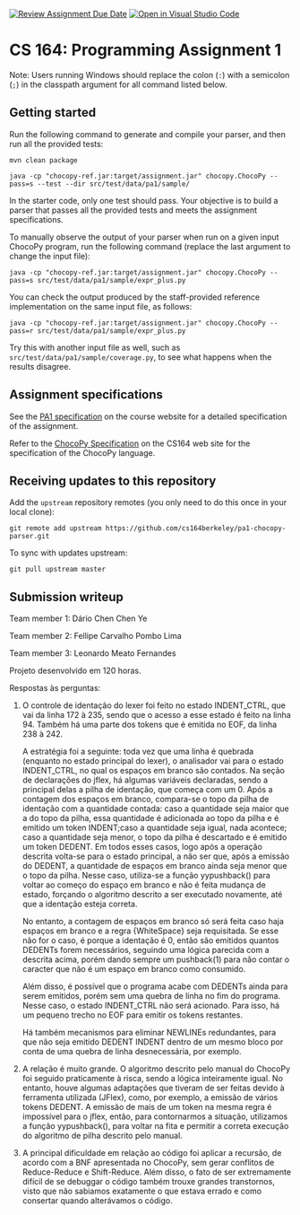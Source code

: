 [![Review Assignment Due Date](https://classroom.github.com/assets/deadline-readme-button-22041afd0340ce965d47ae6ef1cefeee28c7c493a6346c4f15d667ab976d596c.svg)](https://classroom.github.com/a/4nHL7_6-)
[![Open in Visual Studio Code](https://classroom.github.com/assets/open-in-vscode-2e0aaae1b6195c2367325f4f02e2d04e9abb55f0b24a779b69b11b9e10269abc.svg)](https://classroom.github.com/online_ide?assignment_repo_id=18897689&assignment_repo_type=AssignmentRepo)
# CS 164: Programming Assignment 1

[PA1 Specification]: https://drive.google.com/open?id=1oYcJ5iv7Wt8oZNS1bEfswAklbMxDtwqB
[ChocoPy Specification]: https://drive.google.com/file/d/1mrgrUFHMdcqhBYzXHG24VcIiSrymR6wt

Note: Users running Windows should replace the colon (`:`) with a semicolon (`;`) in the classpath argument for all command listed below.

## Getting started

Run the following command to generate and compile your parser, and then run all the provided tests:

    mvn clean package

    java -cp "chocopy-ref.jar:target/assignment.jar" chocopy.ChocoPy --pass=s --test --dir src/test/data/pa1/sample/

In the starter code, only one test should pass. Your objective is to build a parser that passes all the provided tests and meets the assignment specifications.

To manually observe the output of your parser when run on a given input ChocoPy program, run the following command (replace the last argument to change the input file):

    java -cp "chocopy-ref.jar:target/assignment.jar" chocopy.ChocoPy --pass=s src/test/data/pa1/sample/expr_plus.py

You can check the output produced by the staff-provided reference implementation on the same input file, as follows:

    java -cp "chocopy-ref.jar:target/assignment.jar" chocopy.ChocoPy --pass=r src/test/data/pa1/sample/expr_plus.py

Try this with another input file as well, such as `src/test/data/pa1/sample/coverage.py`, to see what happens when the results disagree.

## Assignment specifications

See the [PA1 specification][] on the course
website for a detailed specification of the assignment.

Refer to the [ChocoPy Specification][] on the CS164 web site
for the specification of the ChocoPy language. 

## Receiving updates to this repository

Add the `upstream` repository remotes (you only need to do this once in your local clone):

    git remote add upstream https://github.com/cs164berkeley/pa1-chocopy-parser.git

To sync with updates upstream:

    git pull upstream master


## Submission writeup

Team member 1: Dário Chen Chen Ye

Team member 2: Fellipe Carvalho Pombo Lima

Team member 3: Leonardo Meato Fernandes


Projeto desenvolvido em 120 horas.

Respostas às perguntas:

1) 	O controle de identação do lexer foi feito no estado INDENT_CTRL, que vai da linha 172 à 235, sendo que o acesso a esse estado é feito na linha 94. Também há uma parte dos tokens que é emitida no EOF, da linha 238 à 242.

	A estratégia foi a seguinte: toda vez que uma linha é quebrada (enquanto no estado principal do lexer), o analisador vai para o estado INDENT_CTRL, no qual os espaços em branco são contados. Na seção de declarações do jflex, há algumas variáveis declaradas, sendo a principal delas a pilha de identação, que começa com um 0. Após a contagem dos espaços em branco, compara-se o topo da pilha de identação com a quantidade contada: caso a quantidade seja maior que a do topo da pilha, essa quantidade é adicionada ao topo da pilha e é emitido um token INDENT;caso a quantidade seja igual, nada acontece; caso a quantidade seja menor, o topo da pilha é descartado e é emitido um token DEDENT. Em todos esses casos, logo após a operação descrita volta-se para o estado principal, a não ser que, após a emissão do DEDENT, a quantidade de espaços em branco ainda seja menor que o topo da pilha. Nesse caso, utiliza-se a função yypushback() para voltar ao começo do espaço em branco e não é feita mudança de estado, forçando o algoritmo descrito a ser executado novamente, até que a identação esteja correta.

	No entanto, a contagem de espaços em branco só será feita caso haja espaços em branco e a regra {WhiteSpace} seja requisitada. Se esse não for o caso, é porque a identação é 0, então são emitidos quantos DEDENTs forem necessários, seguindo uma lógica parecida com a descrita acima, porém dando sempre um pushback(1) para não contar o caracter que não é um espaço em branco como consumido.

	Além disso, é possível que o programa acabe com DEDENTs ainda para serem emitidos, porém sem uma quebra de linha no fim do programa. Nesse caso, o estado INDENT_CTRL não será acionado. Para isso, há um pequeno trecho no EOF para emitir os tokens restantes.

	Há também mecanismos para eliminar NEWLINEs redundantes, para que não seja emitido DEDENT INDENT dentro de um mesmo bloco por conta de uma quebra de linha desnecessária, por exemplo.


2) 	A relação é muito grande. O algoritmo descrito pelo manual do ChocoPy foi seguido praticamente à risca, sendo a lógica inteiramente igual. No entanto, houve algumas adaptações que tiveram de ser feitas devido à ferramenta utilizada (JFlex), como, por exemplo, a emissão de vários tokens DEDENT. A emissão de mais de um token na mesma regra é impossível para o jflex, então, para contornarmos a situação, utilizamos a função yypushback(), para voltar na fita e permitir a correta execução do algoritmo de pilha descrito pelo manual.

3)  A principal dificuldade em relação ao código foi aplicar a recursão, de acordo com a BNF apresentada no ChocoPy, sem gerar conflitos de Reduce-Reduce e Shift-Reduce. Além disso, o fato de ser extremamente difícil de se debuggar o código também trouxe grandes transtornos, visto que não sabiamos exatamente o que estava errado e como consertar quando alterávamos o código.
